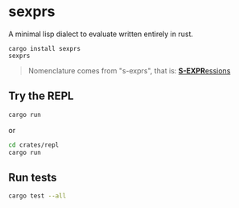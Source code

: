 # sexprs

A minimal lisp dialect to evaluate written entirely in rust.

```
cargo install sexprs
sexprs
```

> Nomenclature comes from "s-exprs", that is: [**S-EXPR**essions](https://en.wikipedia.org/wiki/S-expression)


## Try the REPL

```bash
cargo run
```

or

```bash
cd crates/repl
cargo run
```


## Run tests

```bash
cargo test --all
```
